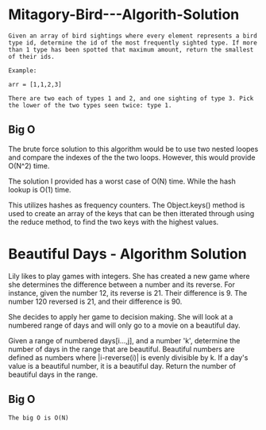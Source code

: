 # Mitagory-Bird---Algorith-Solution

```
Given an array of bird sightings where every element represents a bird type id, determine the id of the most frequently sighted type. If more than 1 type has been spotted that maximum amount, return the smallest of their ids.

Example:

arr = [1,1,2,3]

There are two each of types 1 and 2, and one sighting of type 3. Pick the lower of the two types seen twice: type 1.

```

## Big O

The brute force solution to this algorithm would be to use two nested loopes and compare the indexes of the the two loops. However, this would provide O(N^2) time.

The solution I provided has a worst case of O(N) time. While the hash lookup is O(1) time.

This utilizes hashes as frequency counters. The Object.keys() method is used to create an array of the keys that can be then itterated through using the reduce method, to find the two keys with the highest values.

# Beautiful Days - Algorithm Solution 

Lily likes to play games with integers. She has created a new game where she determines the difference between a number and its reverse. For instance, given the number 12, its reverse is 21. Their difference is 9. The number 120 reversed is 21, and their difference is 90.

She decides to apply her game to decision making. She will look at a numbered range of days and will only go to a movie on a beautiful day.

Given a range of numbered days[i...,j],  and a number 'k', determine the number of days in the range that are beautiful. Beautiful numbers are defined as numbers where |i-reverse(i)| is evenly divisible by k. If a day's value is a beautiful number, it is a beautiful day. Return the number of beautiful days in the range.

## Big O
```
The big O is O(N)
```